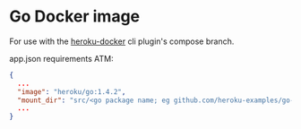 # Go Docker image

For use with the [heroku-docker](https://github.com/heroku/heroku-docker) cli plugin's compose branch.

app.json requirements ATM:

```json
{
  ...
  "image": "heroku/go:1.4.2",
  "mount_dir": "src/<go package name; eg github.com/heroku-examples/go-websocket-chat-demo>",
  ...
}
```
